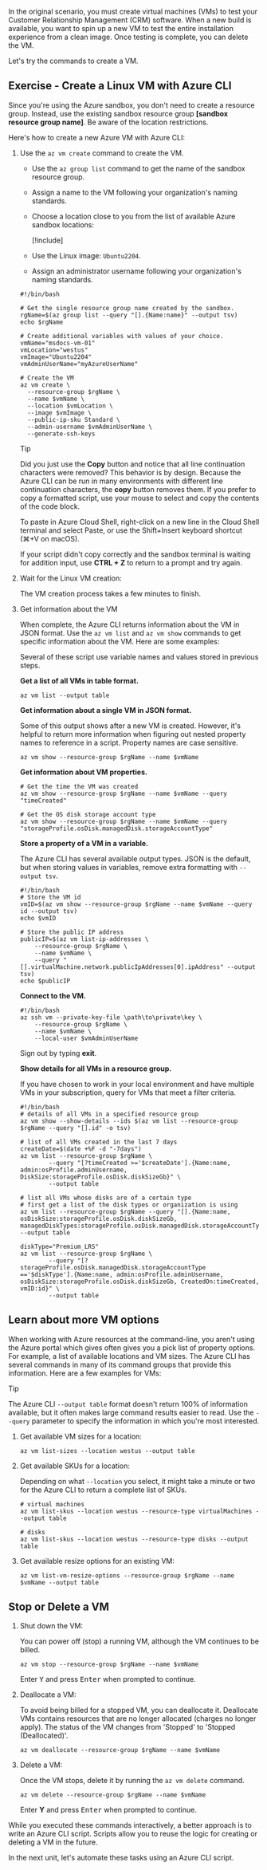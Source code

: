 <!-- markdownlint-disable MD041 -->

In the original scenario, you must create virtual machines (VMs) to test your Customer Relationship Management (CRM) software. When a new build is available, you want to spin up a new VM to test the entire installation experience from a clean image. Once testing is complete, you can delete the VM.

Let's try the commands to create a VM.

## Exercise - Create a Linux VM with Azure CLI

Since you're using the Azure sandbox, you don't need to create a resource group. Instead, use the
existing sandbox resource group **<rgn>[sandbox resource group name]</rgn>**. Be aware of the
location restrictions.

Here's how to create a new Azure VM with Azure CLI:

1. Use the `az vm create` command to create the VM.
   - Use the `az group list` command to get the name of the sandbox resource group.
   - Assign a name to the VM following your organization's naming standards.
   - Choose a location close to you from the list of available Azure sandbox locations:

     [!include[](../../../includes/azure-sandbox-regions-note.md)]

   - Use the Linux image: `Ubuntu2204`.
   - Assign an administrator username following your organization's naming standards.

   ```azurecli
   #!/bin/bash

   # Get the single resource group name created by the sandbox.
   rgName=$(az group list --query "[].{Name:name}" --output tsv)
   echo $rgName

   # Create additional variables with values of your choice.
   vmName="msdocs-vm-01"
   vmLocation="westus"
   vmImage="Ubuntu2204"
   vmAdminUserName="myAzureUserName"

   # Create the VM
   az vm create \
     --resource-group $rgName \
     --name $vmName \
     --location $vmLocation \
     --image $vmImage \
     --public-ip-sku Standard \
     --admin-username $vmAdminUserName \
     --generate-ssh-keys
   ```

   > [!TIP]
   > Did you just use the **Copy** button and notice that all line continuation characters were removed? This behavior is by design. Because the Azure CLI can be run in many environments with different line continuation characters, the **copy** button removes them. If you prefer to copy a formatted script, use your mouse to select and copy the contents of the code block.
   >
   > To paste in Azure Cloud Shell, right-click on a new line in the Cloud Shell terminal and select Paste, or use the Shift+Insert keyboard shortcut (⌘+V on macOS).

   If your script didn't copy correctly and the sandbox terminal is waiting for addition input, use **CTRL + Z** to return to a prompt and try again.

1. Wait for the Linux VM creation:

   The VM creation process takes a few minutes to finish.

1. Get information about the VM

   When complete, the Azure CLI returns information about the VM in JSON format. Use the `az vm list` and `az vm show` commands to get specific information about the VM. Here are some examples:

   Several of these script use variable names and values stored in previous steps.

   **Get a list of all VMs in table format.**

   ```azurecli
   az vm list --output table
   ```

   **Get information about a single VM in JSON format.**

   Some of this output shows after a new VM is created. However, it's helpful to return more information when figuring out nested property names to reference in a script. Property names are case sensitive.

   ```azurecli
   az vm show --resource-group $rgName --name $vmName
   ```

   **Get information about VM properties.**

   ```azurecli
   # Get the time the VM was created
   az vm show --resource-group $rgName --name $vmName --query "timeCreated"

   # Get the OS disk storage account type
   az vm show --resource-group $rgName --name $vmName --query "storageProfile.osDisk.managedDisk.storageAccountType"
   ```

   **Store a property of a VM in a variable.**

   The Azure CLI has several available output types. JSON is the default, but when storing values in variables, remove extra formatting with `--output tsv`.

   ```azurecli
   #!/bin/bash
   # Store the VM id
   vmID=$(az vm show --resource-group $rgName --name $vmName --query id --output tsv)
   echo $vmID

   # Store the public IP address
   publicIP=$(az vm list-ip-addresses \
       --resource-group $rgName \
       --name $vmName \
       --query "[].virtualMachine.network.publicIpAddresses[0].ipAddress" --output tsv)
   echo $publicIP
   ```

   **Connect to the VM.**
  
   ```azurecli
   #!/bin/bash
   az ssh vm --private-key-file \path\to\private\key \
       --resource-group $rgName \
       --name $vmName \
       --local-user $vmAdminUserName
   ```

   Sign out by typing **exit**.

   **Show details for all VMs in a resource group.**

   If you have chosen to work in your local environment and have multiple VMs in your subscription, query for VMs that meet a filter criteria.

   ```azurecli
   #!/bin/bash
   # details of all VMs in a specified resource group
   az vm show --show-details --ids $(az vm list --resource-group $rgName --query "[].id" -o tsv)

   # list of all VMs created in the last 7 days
   createDate=$(date +%F -d "-7days")
   az vm list --resource-group $rgName \
           --query "[?timeCreated >='$createDate'].{Name:name, admin:osProfile.adminUsername, DiskSize:storageProfile.osDisk.diskSizeGb}" \
           --output table

   # list all VMs whose disks are of a certain type
   # first get a list of the disk types or organization is using
   az vm list --resource-group $rgName --query "[].{Name:name, osDiskSize:storageProfile.osDisk.diskSizeGb, managedDiskTypes:storageProfile.osDisk.managedDisk.storageAccountType}" --output table

   diskType="Premium_LRS"
   az vm list --resource-group $rgName \
           --query "[?storageProfile.osDisk.managedDisk.storageAccountType =='$diskType'].{Name:name, admin:osProfile.adminUsername, osDiskSize:storageProfile.osDisk.diskSizeGb, CreatedOn:timeCreated, vmID:id}" \
           --output table
   ```

## Learn about more VM options

When working with Azure resources at the command-line, you aren't using the Azure portal which gives often gives you a pick list of property options. For example, a list of available locations and VM sizes. The Azure CLI has several commands in many of its command groups that provide this information. Here are a few examples for VMs:

> [!TIP]
> The Azure CLI `--output table` format doesn't return 100% of information available, but it often makes large command results easier to read. Use the `--query` parameter to specify the information in which you're most interested.

1. Get available VM sizes for a location:

   ```azureCLI
   az vm list-sizes --location westus --output table
   ```

1. Get available SKUs for a location:

   Depending on what `--location` you select, it might take a minute or two for the Azure CLI to return a complete list of SKUs.

   ```azureCLI
   # virtual machines
   az vm list-skus --location westus --resource-type virtualMachines --output table

   # disks
   az vm list-skus --location westus --resource-type disks --output table
   ```

1. Get available resize options for an existing VM:

   ```azureCLI
   az vm list-vm-resize-options --resource-group $rgName --name $vmName --output table
   ```

## Stop or Delete a VM

1. Shut down the VM:

   You can power off (stop) a running VM, although the VM continues to be billed.

   ```azureCLI
   az vm stop --resource-group $rgName --name $vmName
   ```

   Enter <kbd>Y</kbd> and press <kbd>Enter</kbd> when prompted to continue.

1. Deallocate a VM:

   To avoid being billed for a stopped VM, you can deallocate it. Deallocate VMs contains resources that are no longer allocated (charges no longer apply). The status of the VM changes from 'Stopped' to 'Stopped (Deallocated)'.

   ```azureCLI
   az vm deallocate --resource-group $rgName --name $vmName
   ```

1. Delete a VM:

   Once the VM stops, delete it by running the `az vm delete` command.

   ```azureCLI
   az vm delete --resource-group $rgName --name $vmName
   ```

   Enter **Y** and press <kbd>Enter</kbd> when prompted to continue.

While you executed these commands interactively, a better approach is to write an Azure CLI script. Scripts allow you to reuse the logic for creating or deleting a VM in the future.

In the next unit, let's automate these tasks using an Azure CLI script.
